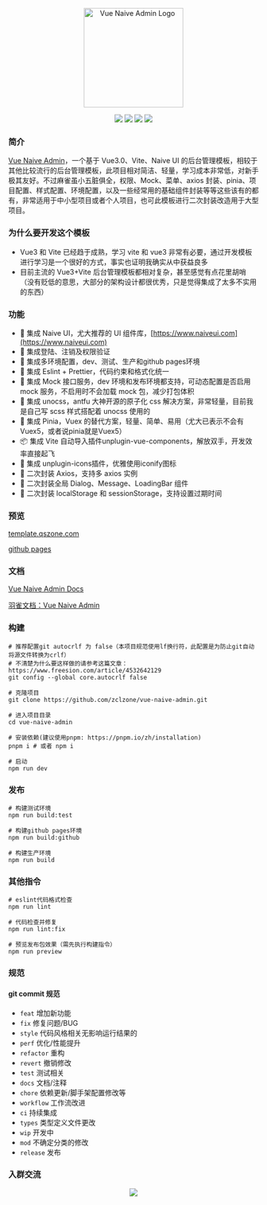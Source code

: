 <p align="center">
  <a href="https://github.com/zclzone/vue-naive-admin">
    <img alt="Vue Naive Admin Logo" width="200" src="https://assets.qszone.com/images/logo_qs.svg">
  </a>
</p>
<p align="center">
  <a href="https://github.com/zclzone/vue-naive-admin/actions"><img allt="checks" src="https://badgen.net/github/checks/zclzone/vue-naive-admin"/></a>
  <a href="https://github.com/zclzone/vue-naive-admin"><img allt="stars" src="https://badgen.net/github/stars/zclzone/vue-naive-admin"/></a>
  <a href="https://github.com/zclzone/vue-naive-admin"><img allt="forks" src="https://badgen.net/github/forks/zclzone/vue-naive-admin"/></a>
  <a href="./LICENSE"><img allt="MIT License" src="https://badgen.net/github/license/zclzone/vue-naive-admin"/></a>
</p>


### 简介

[Vue Naive Admin](https://github.com/zclzone/vue-naive-admin)，一个基于 Vue3.0、Vite、Naive UI 的后台管理模板，相较于其他比较流行的后台管理模板，此项目相对简洁、轻量，学习成本非常低，对新手极其友好。不过麻雀虽小五脏俱全，权限、Mock、菜单、axios 封装、pinia、项目配置、样式配置、环境配置，以及一些经常用的基础组件封装等等这些该有的都有，非常适用于中小型项目或者个人项目，也可此模板进行二次封装改造用于大型项目。

### 为什么要开发这个模板

- Vue3 和 Vite 已经趋于成熟，学习 vite 和 vue3 非常有必要，通过开发模板进行学习是一个很好的方式，事实也证明我确实从中获益良多
- 目前主流的 Vue3+Vite 后台管理模板都相对复杂，甚至感觉有点花里胡哨（没有贬低的意思，大部分的架构设计都很优秀，只是觉得集成了太多不实用的东西）

### 功能

- 🍒 集成 Naive UI，尤大推荐的 UI 组件库，[https://www.naiveui.com](https://www.naiveui.com)
- 🍑 集成登陆、注销及权限验证
- 🍐 集成多环境配置，dev、测试、生产和github pages环境
- 🍎 集成 Eslint + Prettier，代码约束和格式化统一
- 🍉 集成 Mock 接口服务，dev 环境和发布环境都支持，可动态配置是否启用 mock 服务，不启用时不会加载 mock 包，减少打包体积
- 🍇 集成 unocss，antfu 大神开源的原子化 css 解决方案，非常轻量，目前我是自己写 scss 样式搭配着 unocss 使用的
- 🍍 集成 Pinia，Vuex 的替代方案，轻量、简单、易用（尤大已表示不会有Vuex5，或者说pinia就是Vuex5）
- 📦 集成 Vite 自动导入插件unplugin-vue-components，解放双手，开发效率直接起飞
- 🤹 集成 unplugin-icons插件，优雅使用iconify图标
- 🍏 二次封装 Axios，支持多 axios 实例
- 🍌 二次封装全局 Dialog、Message、LoadingBar 组件
- 🍋 二次封装 localStorage 和 sessionStorage，支持设置过期时间

### 预览

[template.qszone.com](https://template.qszone.com)

[github pages](https://zclzone.github.io/vue-naive-admin)

### 文档

[Vue Naive Admin Docs](https://zclzone.github.io/vue-naive-admin-docs)

[羽雀文档：Vue Naive Admin](https://www.yuque.com/qszone/vue-naive-admin)

### 构建

```shell
# 推荐配置git autocrlf 为 false（本项目规范使用lf换行符，此配置是为防止git自动将源文件转换为crlf）
# 不清楚为什么要这样做的请参考这篇文章：https://www.freesion.com/article/4532642129
git config --global core.autocrlf false

# 克隆项目
git clone https://github.com/zclzone/vue-naive-admin.git

# 进入项目目录
cd vue-naive-admin

# 安装依赖(建议使用pnpm: https://pnpm.io/zh/installation)
pnpm i # 或者 npm i

# 启动
npm run dev
```

### 发布

```shell
# 构建测试环境
npm run build:test

# 构建github pages环境
npm run build:github

# 构建生产环境
npm run build
```

### 其他指令

```shell
# eslint代码格式检查
npm run lint

# 代码检查并修复
npm run lint:fix

# 预览发布包效果（需先执行构建指令）
npm run preview
```

### 规范

#### git commit 规范

- `feat` 增加新功能
- `fix` 修复问题/BUG
- `style` 代码风格相关无影响运行结果的
- `perf` 优化/性能提升
- `refactor` 重构
- `revert` 撤销修改
- `test` 测试相关
- `docs` 文档/注释
- `chore` 依赖更新/脚手架配置修改等
- `workflow` 工作流改进
- `ci` 持续集成
- `types` 类型定义文件更改
- `wip` 开发中
- `mod` 不确定分类的修改
- `release` 发布

### 入群交流

<p align="center">
  <img src="https://assets.qszone.com/image/saosao.png" />
</p>


